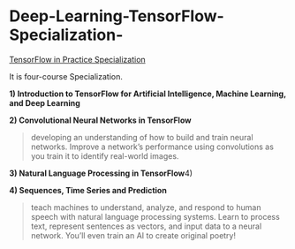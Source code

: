 # Deep-Learning-TensorFlow-Specialization-
[TensorFlow in Practice Specialization](https://www.coursera.org/specializations/tensorflow-in-practice?)


It is four-course Specialization. 


**1) Introduction to TensorFlow for Artificial Intelligence, Machine Learning, and Deep Learning**

**2) Convolutional Neural Networks in TensorFlow**
      
> developing an understanding of how to build and train neural networks. Improve a network’s performance using convolutions as you          train it to identify real-world images. 

**3) Natural Language Processing in TensorFlow**4) 

**4) Sequences, Time Series and Prediction**
      
> teach machines to understand, analyze, and respond to human speech with natural language processing systems. Learn to process text, represent sentences as vectors, and input data to a neural network. You’ll even train an AI to create original poetry! 

